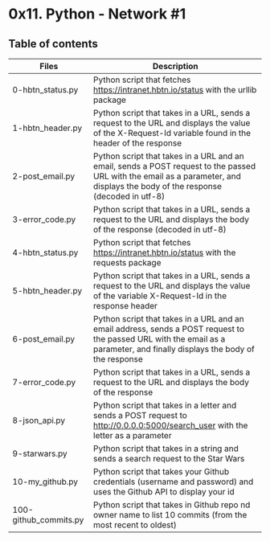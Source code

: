 # 0x11. Python - Network #1
## Table of contents
|Files |	Description|
| ---- | ----- |
|0-hbtn_status.py|	Python script that fetches https://intranet.hbtn.io/status with the urllib package|
|1-hbtn_header.py|	Python script that takes in a URL, sends a request to the URL and displays the value of the X-Request-Id variable found in the header of the response|
|2-post_email.py|	Python script that takes in a URL and an email, sends a POST request to the passed URL with the email as a parameter, and displays the body of the response (decoded in utf-8)|
|3-error_code.py|	Python script that takes in a URL, sends a request to the URL and displays the body of the response (decoded in utf-8)|
|4-hbtn_status.py|	Python script that fetches https://intranet.hbtn.io/status with the requests package|
|5-hbtn_header.py|	Python script that takes in a URL, sends a request to the URL and displays the value of the variable X-Request-Id in the response header|
|6-post_email.py|	Python script that takes in a URL and an email address, sends a POST request to the passed URL with the email as a parameter, and finally displays the body of the response|
|7-error_code.py|	Python script that takes in a URL, sends a request to the URL and displays the body of the response|
|8-json_api.py	|Python script that takes in a letter and sends a POST request to http://0.0.0.0:5000/search_user with the letter as a parameter|
|9-starwars.py	|Python script that takes in a string and sends a search request to the Star Wars |API|
|10-my_github.py	|Python script that takes your Github credentials (username and password) and uses the Github API to display your id|
|100-github_commits.py	|Python script that takes in Github repo nd owner name to list 10 commits (from the most recent to oldest)|
